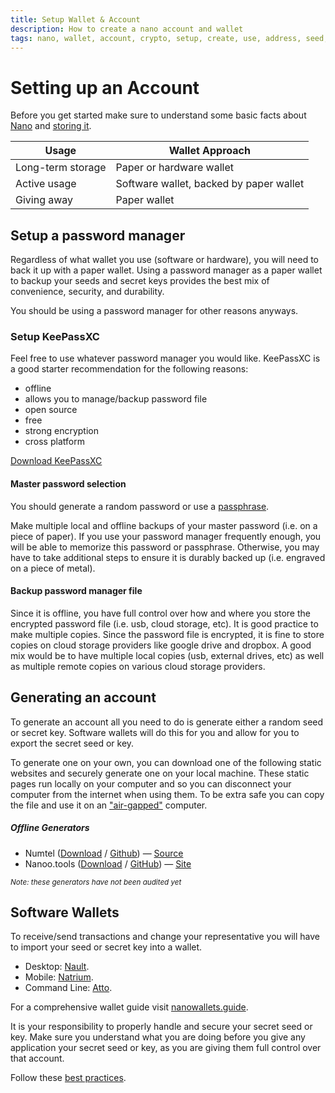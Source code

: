 ```yaml
---
title: Setup Wallet & Account
description: How to create a nano account and wallet
tags: nano, wallet, account, crypto, setup, create, use, address, seed, secure, instructions
---
```


# Setting up an Account

Before you get started make sure to understand some basic facts about [Nano](/getting-started-users/basics) and [storing it](/getting-started-users/storing/basics).

| Usage             | Wallet Approach                         |
| ----------------- | --------------------------------------- |
| Long-term storage | Paper or hardware wallet                |
| Active usage      | Software wallet, backed by paper wallet |
| Giving away       | Paper wallet                            |

## Setup a password manager

Regardless of what wallet you use (software or hardware), you will need to back it up with a paper wallet. Using a password manager as a paper wallet to backup your seeds and secret keys provides the best mix of convenience, security, and durability.

You should be using a password manager for other reasons anyways.

### Setup KeePassXC

Feel free to use whatever password manager you would like. KeePassXC is a good starter recommendation for the following reasons:

- offline
- allows you to manage/backup password file
- open source
- free
- strong encryption
- cross platform

<a href="https://keepassxc.org/" target="_blank">Download KeePassXC</a>

#### Master password selection

You should generate a random password or use a <a href="https://www.useapassphrase.com/" target="_blank">passphrase</a>.

Make multiple local and offline backups of your master password (i.e. on a piece of paper). If you use your password manager frequently enough, you will be able to memorize this password or passphrase. Otherwise, you may have to take additional steps to ensure it is durably backed up (i.e. engraved on a piece of metal).

#### Backup password manager file

Since it is offline, you have full control over how and where you store the encrypted password file (i.e. usb, cloud storage, etc). It is good practice to make multiple copies. Since the password file is encrypted, it is fine to store copies on cloud storage providers like google drive and dropbox. A good mix would be to have multiple local copies (usb, external drives, etc) as well as multiple remote copies on various cloud storage providers.

## Generating an account

To generate an account all you need to do is generate either a random seed or secret key. Software wallets will do this for you and allow for you to export the secret seed or key.

To generate one on your own, you can download one of the following static websites and securely generate one on your local machine. These static pages run locally on your computer and so you can disconnect your computer from the internet when using them. To be extra safe you can copy the file and use it on an <a href="https://en.wikipedia.org/wiki/Air_gap_(networking)" target="_blank">"air-gapped"</a> computer.

##### Offline Generators

- Numtel (<a href="/resources/numtel-account-generator.html" download>Download</a> / <a href="https://raw.githubusercontent.com/mistakia/nano-community/main/resources/numtel-account-generator.html" target="_blank">Github</a>) — <a href="https://github.com/numtel/rai-paper-wallet/" target="_blank">Source</a>
- Nanoo.tools (<a href="/resources/nanoo-tools-account-generator.html" download>Download</a> / <a href="https://raw.githubusercontent.com/mistakia/nano-community/main/resources/nanoo-tools-account-generator.html" target="_blank">GitHub</a>) — <a href="https://nanoo.tools/light-paperwallets" target="_blank">Site</a>

<small>_Note: these generators have not been audited yet_</small>

## Software Wallets

To receive/send transactions and change your representative you will have to import your seed or secret key into a wallet.

- Desktop: <a href="https://github.com/Nault/Nault" target="_blank">Nault</a>.
- Mobile: <a href="https://natrium.io/" target="_blank">Natrium</a>.
- Command Line: <a href="https://github.com/codesoap/atto" target="_blank">Atto</a>.

For a comprehensive wallet guide visit <a href="https://nanowallets.guide/" target="_blank">nanowallets.guide</a>.

It is your responsibility to properly handle and secure your secret seed or key. Make sure you understand what you are doing before you give any application your secret seed or key, as you are giving them full control over that account.

Follow these [best practices](/getting-started-users/best-practices).

